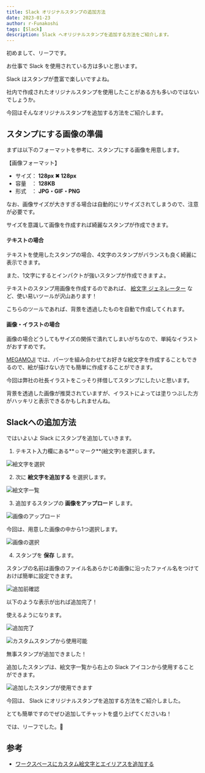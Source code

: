 ```yaml
---
title: Slack オリジナルスタンプの追加方法
date: 2023-01-23
author: r-Funakoshi
tags: [Slack]
description: Slack へオリジナルスタンプを追加する方法をご紹介します。
---
```


初めまして、リーフです。

お仕事で Slack を使用されている方は多いと思います。

Slack はスタンプが豊富で楽しいですよね。

社内で作成されたオリジナルスタンプを使用したことがある方も多いのではないでしょうか。

今回はそんなオリジナルスタンプを追加する方法をご紹介します。

## スタンプにする画像の準備

まずは以下のフォーマットを参考に、スタンプにする画像を用意します。

【画像フォーマット】
- サイズ： **128px ✖ 128px** 
- 容量　： **128KB**
- 形式　： **JPG・GIF・PNG**

なお、画像サイズが大きすぎる場合は自動的にリサイズされてしまうので、注意が必要です。

サイズを意識して画像を作成すれば綺麗なスタンプが作成できます。

#### テキストの場合

テキストを使用したスタンプの場合、4文字のスタンプがバランスも良く綺麗に表示できます。

また、1文字にするとインパクトが強いスタンプが作成できますよ。

テキストのスタンプ用画像を作成するのであれば、 [絵文字 ジェネレーター](https://emoji-gen.ninja/) など、使い易いツールが沢山あります！

こちらのツールであれば、背景を透過したものを自動で作成してくれます。

#### 画像・イラストの場合

画像の場合どうしてもサイズの関係で潰れてしまいがちなので、単純なイラストがおすすめです。

[MEGAMOJI](https://zk-phi.github.io/MEGAMOJI/) では、パーツを組み合わせてお好きな絵文字を作成することもできるので、絵が描けない方でも簡単に作成することができます。

今回は弊社の社長イラストをこっそり拝借してスタンプにしたいと思います。

背景を透過した画像が推奨されていますが、イラストによっては塗りつぶした方がハッキリと表示できるかもしれませんね。

## Slackへの追加方法

ではいよいよ Slack にスタンプを追加していきます。

1. テキスト入力欄にある**☺マーク**(絵文字)を選択します。

![絵文字を選択](images/001.png "絵文字を選択")

2. 次に **絵文字を追加する** を選択します。

![絵文字一覧](images/002.png "絵文字一覧")

3. 追加するスタンプの **画像をアップロード** します。

![画像のアップロード](images/003.png "画像のアップロード")

今回は、用意した画像の中から1つ選択します。

![画像の選択](images/004.png "画像の選択")

4. スタンプを **保存** します。

スタンプの名前は画像のファイル名あらかじめ画像に沿ったファイル名をつけておけば簡単に設定できます。

![追加前確認](images/005.png "追加前確認")

以下のような表示が出れば追加完了！

使えるようになります。

![追加完了](images/006.png "追加完了")


![カスタムスタンプから使用可能](images/007.png "カスタムスタンプから使用可能")

無事スタンプが追加できました！

追加したスタンプは、絵文字一覧から右上の Slack アイコンから使用することができます。

![追加したスタンプが使用できます](images/008.png "追加したスタンプが使用できます")

今回は、 Slack にオリジナルスタンプを追加する方法をご紹介しました。

とても簡単ですのでぜひ追加してチャットを盛り上げてくださいね！

では、リーフでした。🍃

## 参考
- [ワークスペースにカスタム絵文字とエイリアスを追加する](https://slack.com/intl/ja-jp/help/articles/206870177-%E3%83%AF%E3%83%BC%E3%82%AF%E3%82%B9%E3%83%9A%E3%83%BC%E3%82%B9%E3%81%AB%E3%82%AB%E3%82%B9%E3%82%BF%E3%83%A0%E7%B5%B5%E6%96%87%E5%AD%97%E3%81%A8%E3%82%A8%E3%82%A4%E3%83%AA%E3%82%A2%E3%82%B9%E3%82%92%E8%BF%BD%E5%8A%A0%E3%81%99%E3%82%8B)